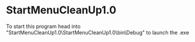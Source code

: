 # StartMenuCleanUp1.0

To start this program head into "StartMenuCleanUp1.0\StartMenuCleanUp1.0\bin\Debug" to launch the .exe
